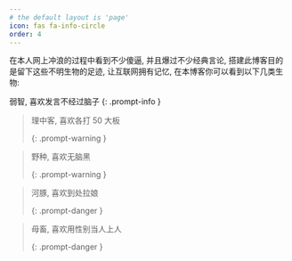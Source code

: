 ```yaml
---
# the default layout is 'page'
icon: fas fa-info-circle
order: 4
---
```


在本人网上冲浪的过程中看到不少傻逼, 并且爆过不少经典言论, 搭建此博客目的是留下这些不明生物的足迹, 让互联网拥有记忆, 在本博客你可以看到以下几类生物:

弱智, 喜欢发言不经过脑子 
{: .prompt-info }

> 理中客, 喜欢各打 50 大板 
>
> {: .prompt-warning }

> 野种, 喜欢无脑黑 
>
> {: .prompt-warning }

> 河豚, 喜欢到处拉娘 
>
> {: .prompt-danger }

> 母畜, 喜欢用性别当人上人 
>
> {: .prompt-danger }
